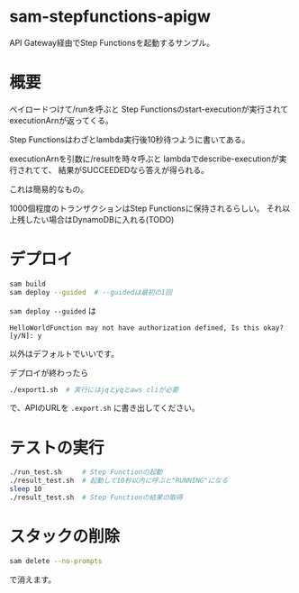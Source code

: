 # sam-stepfunctions-apigw

API Gateway経由でStep Functionsを起動するサンプル。

# 概要

ペイロードつけて/runを呼ぶと
Step Functionsのstart-executionが実行されて
executionArnが返ってくる。

Step Functionsはわざとlambda実行後10秒待つように書いてある。

executionArnを引数に/resultを時々呼ぶと
lambdaでdescribe-executionが実行されてて、
結果がSUCCEEDEDなら答えが得られる。

これは簡易的なもの。

1000個程度のトランザクションはStep Functionsに保持されるらしい。
それ以上残したい場合はDynamoDBに入れる(TODO)


# デプロイ

```sh
sam build
sam deploy --guided  # --guidedは最初の1回
```

`sam deploy --guided` は

```
HelloWorldFunction may not have authorization defined, Is this okay? [y/N]: y
```

以外はデフォルトでいいです。

デプロイが終わったら
```sh
./export1.sh  # 実行にはjqとyqとaws cliが必要
```

で、APIのURLを `.export.sh` に書き出してください。


# テストの実行

```sh
./run_test.sh     # Step Functionの起動
./result_test.sh  # 起動して10秒以内に呼ぶと"RUNNING"になる
sleep 10
./result_test.sh  # Step Functionの結果の取得
```


# スタックの削除

```sh
sam delete --no-prompts
```
で消えます。
